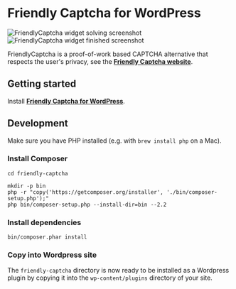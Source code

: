 # Friendly Captcha for WordPress

![FriendlyCaptcha widget solving screenshot](https://i.imgur.com/BNRdsxS.png) ![FriendlyCaptcha widget finished screenshot](https://i.imgur.com/HlMY7QM.png)

FriendlyCaptcha is a proof-of-work based CAPTCHA alternative that respects the user's privacy, see the [**Friendly Captcha website**](https://friendlycaptcha.com).

## Getting started

Install [**Friendly Captcha for WordPress**](https://wordpress.org/plugins/friendly-captcha/).

## Development

Make sure you have PHP installed (e.g. with `brew install php` on a Mac).

### Install Composer

```shell
cd friendly-captcha

mkdir -p bin
php -r "copy('https://getcomposer.org/installer', './bin/composer-setup.php');"
php bin/composer-setup.php --install-dir=bin --2.2
```

### Install dependencies

```shell
bin/composer.phar install
```

### Copy into Wordpress site

The `friendly-captcha` directory is now ready to be installed as a Wordpress plugin by copying it into the `wp-content/plugins` directory of your site.
